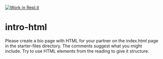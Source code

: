 [![Work in Repl.it](https://classroom.github.com/assets/work-in-replit-14baed9a392b3a25080506f3b7b6d57f295ec2978f6f33ec97e36a161684cbe9.svg)](https://classroom.github.com/online_ide?assignment_repo_id=2810226&assignment_repo_type=AssignmentRepo)
# intro-html

Please create a bio page with HTML for your partner on the index.html page in the starter-files directory. The comments suggest what you might include. Try to use HTML elements from the reading to give it structure.
